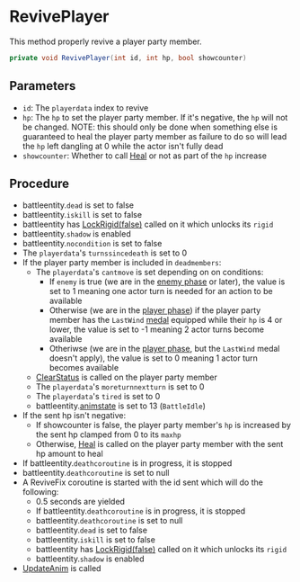 # RevivePlayer
This method properly revive a player party member.

```cs
private void RevivePlayer(int id, int hp, bool showcounter)
```

## Parameters

- `id`: The `playerdata` index to revive
- `hp`: The `hp` to set the player party member. If it's negative, the `hp` will not be changed. NOTE: this should only be done when something else is guaranteed to heal the player party member as failure to do so will lead the `hp` left dangling at 0 while the actor isn't fully dead
- `showcounter`: Whether to call [Heal](../Heal.md) or not as part of the `hp` increase

## Procedure

- battleentity.`dead` is set to false
- battleentity.`iskill` is set to false
- battleentity has [LockRigid(false)](../../../Entities/EntityControl/EntityControl%20Methods.md) called on it which unlocks its `rigid`
- battleentity.`shadow` is enabled
- battleentity.`nocondition` is set to false
- The `playerdata`'s `turnssincedeath` is set to 0
- If the player party member is included in `deadmembers`:
    - The `playerdata`'s `cantmove` is set depending on on conditions:
        - If `enemy` is true (we are in the [enemy phase](../../Battle%20flow/Main%20turn%20life%20cycle.md#enemy-phase) or later), the value is set to 1 meaning one actor turn is needed for an action to be available
        - Otherwise (we are in the [player phase](../../Battle%20flow/Main%20turn%20life%20cycle.md#player-phase)) if the player party member has the `LastWind` [medal](../../../Enums%20and%20IDs/Medal.md) equipped while their `hp` is 4 or lower, the value is set to -1 meaning 2 actor turns become available
        - Otheriwse (we are in the [player phase](../../Battle%20flow/Main%20turn%20life%20cycle.md#player-phase), but the `LastWind` medal doesn't apply), the value is set to 0 meaning 1 actor turn becomes available
    - [ClearStatus](../Conditions%20methods/ClearStatus.md) is called on the player party member
    - The `playerdata`'s `moreturnnextturn` is set to 0
    - The `playerdata`'s `tired` is set to 0
    - battleentity.[animstate](../../../Entities/EntityControl/Animations/animstate.md) is set to 13 (`BattleIdle`)
- If the sent hp isn't negative:
    - If showcounter is false, the player party member's `hp` is increased by the sent hp clamped from 0 to its `maxhp`
    - Otherwise, [Heal](../Heal.md) is called on the player party member with the sent hp amount to heal
- If battleentity.`deathcoroutine` is in progress, it is stopped
- battleentity.`deathcoroutine` is set to null
- A ReviveFix coroutine is started with the id sent which will do the following:
    - 0.5 seconds are yielded
    - If battleentity.`deathcoroutine` is in progress, it is stopped
    - battleentity.`deathcoroutine` is set to null
    - battleentity.`dead` is set to false
    - battleentity.`iskill` is set to false
    - battleentity has [LockRigid(false)](../../../Entities/EntityControl/EntityControl%20Methods.md) called on it which unlocks its `rigid`
    - battleentity.`shadow` is enabled
- [UpdateAnim](../../Visual%20rendering/UpdateAnim.md) is called

